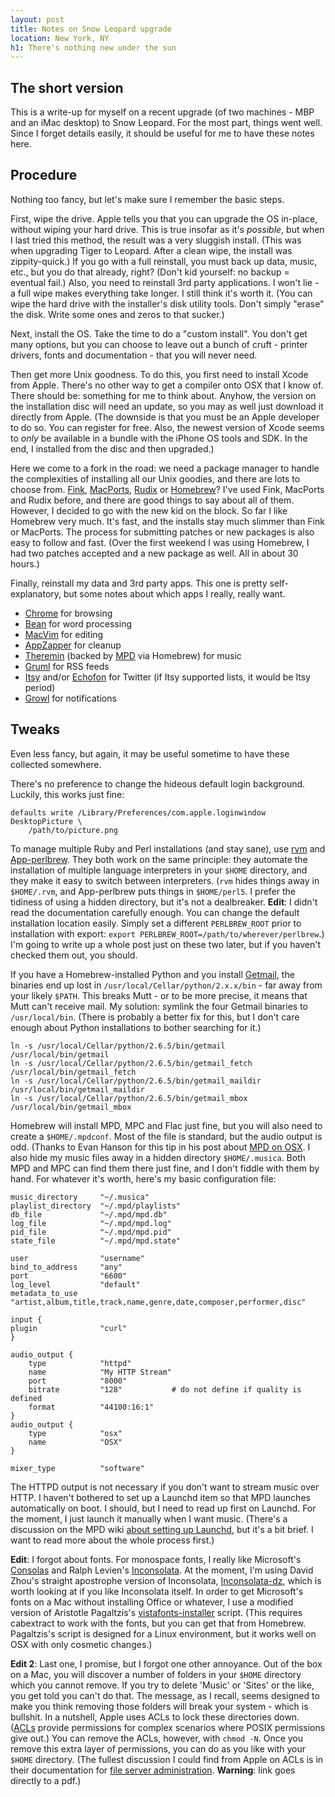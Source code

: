 ```yaml
---
layout: post
title: Notes on Snow Leopard upgrade
location: New York, NY
h1: There's nothing new under the sun
---
```


## The short version

This is a write-up for myself on a recent upgrade (of two machines - MBP and an iMac desktop) to Snow Leopard. For the most part, things went well. Since I forget details easily, it should be useful for me to have these notes here.

## Procedure

Nothing too fancy, but let's make sure I remember the basic steps.

First, wipe the drive. Apple tells you that you can upgrade the OS in-place, without wiping your hard drive. This is true insofar as it's *possible*, but when I last tried this method, the result was a very sluggish install. (This was when upgrading Tiger to Leopard. After a clean wipe, the install was zippity-quick.) If you go with a full reinstall, you must back up data, music, etc., but you do that already, right? (Don't kid yourself: no backup = eventual fail.) Also, you need to reinstall 3rd party applications. I won't lie - a full wipe makes everything take longer. I still think it's worth it. (You can wipe the hard drive with the installer's disk utility tools. Don't simply "erase" the disk. Write some ones and zeros to that sucker.)

Next, install the OS. Take the time to do a "custom install". You don't get many options, but you can choose to leave out a bunch of cruft - printer drivers, fonts and documentation - that you will never need.

Then get more Unix goodness. To do this, you first need to install Xcode from Apple. There's no other way to get a compiler onto OSX that I know of. There should be: something for me to think about. Anyhow, the version on the installation disc will need an update, so you may as well just download it directly from Apple. (The downside is that you must be an Apple developer to do so. You can register for free. Also, the newest version of Xcode seems to _only_ be available in a bundle with the iPhone OS tools and SDK. In the end, I installed from the disc and then upgraded.)

Here we come to a fork in the road: we need a package manager to handle the complexities of installing all our Unix goodies, and there are lots to choose from. [Fink][fink], [MacPorts][macports], [Rudix][rudix] or [Homebrew][homebrew]? I've used Fink, MacPorts and Rudix before, and there are good things to say about all of them. However, I decided to go with the new kid on the block. So far I like Homebrew very much. It's fast, and the installs stay much slimmer than Fink or MacPorts. The process for submitting patches or new packages is also easy to follow and fast. (Over the first weekend I was using Homebrew, I had two patches accepted and a new package as well. All in about 30 hours.)

Finally, reinstall my data and 3rd party apps. This one is pretty self-explanatory, but some notes about which apps I really, really want.

+ [Chrome][chrome] for browsing
+ [Bean][bean] for word processing
+ [MacVim][macvim] for editing
+ [AppZapper][appzapper] for cleanup
+ [Theremin][theremin] (backed by [MPD][mpd] via Homebrew) for music
+ [Gruml][gruml] for RSS feeds
+ [Itsy][itsy] and/or [Echofon][echofon] for Twitter (if Itsy supported lists, it would be Itsy period)
+ [Growl][growl] for notifications

## Tweaks

Even less fancy, but again, it may be useful sometime to have these collected somewhere.

There's no preference to change the hideous default login background. Luckily, this works just fine:

    defaults write /Library/Preferences/com.apple.loginwindow DesktopPicture \
        /path/to/picture.png

To manage multiple Ruby and Perl installations (and stay sane), use [rvm][rvm] and [App-perlbrew][perlbrew]. They both work on the same principle: they automate the installation of multiple language interpreters in your `$HOME` directory, and they make it easy to switch between interpreters. (`rvm` hides things away in `$HOME/.rvm`, and App-perlbrew puts things in `$HOME/perl5`. I prefer the tidiness of using a hidden directory, but it's not a dealbreaker. __Edit__: I didn't read the documentation carefully enough. You can change the default installation location easily. Simply set a different `PERLBREW_ROOT` prior to installation with export: `export PERLBREW_ROOT=/path/to/wherever/perlbrew`.) I'm going to write up a whole post just on these two later, but if you haven't checked them out, you should.

If you have a Homebrew-installed Python and you install [Getmail][getmail], the binaries end up lost in `/usr/local/Cellar/python/2.x.x/bin` - far away from your likely `$PATH`. This breaks Mutt - or to be more precise, it means that Mutt can't receive mail. My solution: symlink the four Getmail binaries to `/usr/local/bin`. (There is probably a better fix for this, but I don't care enough about Python installations to bother searching for it.)

    ln -s /usr/local/Cellar/python/2.6.5/bin/getmail /usr/local/bin/getmail
    ln -s /usr/local/Cellar/python/2.6.5/bin/getmail_fetch /usr/local/bin/getmail_fetch
    ln -s /usr/local/Cellar/python/2.6.5/bin/getmail_maildir /usr/local/bin/getmail_maildir
    ln -s /usr/local/Cellar/python/2.6.5/bin/getmail_mbox /usr/local/bin/getmail_mbox

Homebrew will install MPD, MPC and Flac just fine, but you will also need to create a `$HOME/.mpdconf`. Most of the file is standard, but the audio output is odd. (Thanks to Evan Hanson for this tip in his post about [MPD on OSX](http://evanhanson.com/2010/03/22/mpd-on-os-x/). I also hide my music files away in a hidden directory `$HOME/.musica`. Both MPD and MPC can find them there just fine, and I don't fiddle with them by hand. For whatever it's worth, here's my basic configuration file:

    music_directory     "~/.musica"
    playlist_directory  "~/.mpd/playlists"
    db_file             "~/.mpd/mpd.db"
    log_file            "~/.mpd/mpd.log"
    pid_file            "~/.mpd/mpd.pid"
    state_file          "~/.mpd/mpd.state"

    user                "username"
    bind_to_address     "any"
    port                "6600"
    log_level           "default"
    metadata_to_use     "artist,album,title,track,name,genre,date,composer,performer,disc"

    input {
    plugin              "curl"
    }

    audio_output {
        type            "httpd"
        name            "My HTTP Stream"
        port            "8000"
        bitrate         "128"           # do not define if quality is defined
        format          "44100:16:1"
    }
    audio_output {
        type            "osx"
        name            "OSX"
    }

    mixer_type          "software"

The HTTPD output is not necessary if you don't want to stream music over HTTP. I haven't bothered to set up a Launchd item so that MPD launches automatically on boot. I should, but I need to read up first on Launchd. For the moment, I just launch it manually when I want music. (There's a discussion on the MPD wiki [about setting up Launchd][launchd], but it's a bit brief. I want to read more about the whole process first.) 

__Edit__: I forgot about fonts. For monospace fonts, I really like Microsoft's [Consolas][consolas] and Ralph Levien's [Inconsolata][inconsolata]. At the moment, I'm using David Zhou's straight apostrophe version of Inconsolata, [Inconsolata-dz][inconsolata-dz], which is worth looking at if you like Inconsolata itself. In order to get Microsoft's fonts on a Mac without installing Office or whatever, I use a modified version of Aristotle Pagaltzis's [vistafonts-installer][vistafonts] script. (This requires cabextract to work with the fonts, but you can get that from Homebrew. Pagaltzis's script is designed for a Linux environment, but it works well on OSX with only cosmetic changes.)

__Edit 2__: Last one, I promise, but I forgot one other annoyance. Out of the box on a Mac, you will discover a number of folders in your `$HOME` directory which you cannot remove. If you try to delete 'Music' or 'Sites' or the like, you get told you can't do that. The message, as I recall, seems designed to make you think removing those folders will break your system - which is bullshit. In a nutshell, Apple uses ACLs to lock these directories down. ([ACLs][aclw] provide permissions for complex scenarios where POSIX permissions give out.) You can remove the ACLs, however, with `chmod -N`. Once you remove this extra layer of permissions, you can do as you like with your `$HOME` directory. (The fullest discussion I could find from Apple on ACLs is in their documentation for [file server administration][acls]. **Warning**: link goes directly to a pdf.)

[fink]: http://www.finkproject.org/
[macports]: http://www.macports.org/
[rudix]: http://rudix.org/
[homebrew]: http://wiki.github.com/mxcl/homebrew/
[rvm]: http://rvm.beginrescueend.com/
[perlbrew]: http://gugod.org/2010/03/perlbrew-home-perl-installation-made-easy.html
[chrome]: http://www.google.com/chrome?platform=mac
[bean]: http://www.bean-osx.com/Bean.html
[macvim]: http://code.google.com/p/macvim/
[appzapper]: http://appzapper.com/
[theremin]: http://theremin.sigterm.eu/
[mpd]: http://mpd.wikia.com/wiki/Music_Player_Daemon_Wiki
[gruml]: http://www.grumlapp.com/
[itsy]: http://mowglii.com/itsy/
[echofon]: http://www.echofon.com/
[growl]: http://growl.info/
[getmail]: http://pyropus.ca/software/getmail/
[launchd]: http://mpd.wikia.com/wiki/MPD_on_OSX#LaunchD
[consolas]: http://www.microsoft.com/typography/ClearTypeFonts.mspx
[inconsolata]: http://www.levien.com/type/myfonts/inconsolata.html
[inconsolata-dz]: http://nodnod.net/2009/feb/12/adding-straight-single-and-double-quotes-inconsola/
[vistafonts]: http://plasmasturm.org/code/vistafonts-installer/vistafonts-installer
[aclw]: http://en.wikipedia.org/wiki/Access_control_list
[acls]: http://manuals.info.apple.com/en_US/FileServerAdmin_v10.6.pdf
